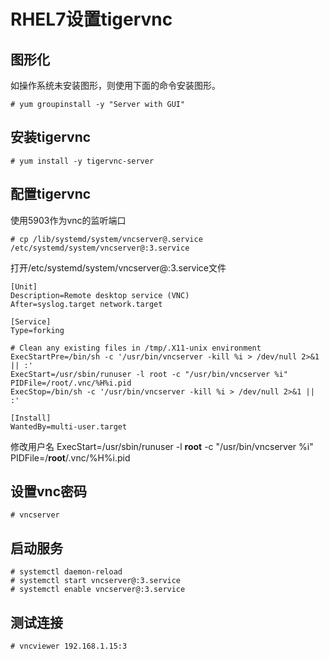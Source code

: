 # RHEL7设置tigervnc

## 图形化
如操作系统未安装图形，则使用下面的命令安装图形。

    # yum groupinstall -y "Server with GUI"

## 安装tigervnc

    # yum install -y tigervnc-server

## 配置tigervnc

使用5903作为vnc的监听端口

    # cp /lib/systemd/system/vncserver@.service /etc/systemd/system/vncserver@:3.service
打开/etc/systemd/system/vncserver@:3.service文件

    [Unit]
    Description=Remote desktop service (VNC)
    After=syslog.target network.target
    
    [Service]
    Type=forking
    
    # Clean any existing files in /tmp/.X11-unix environment
    ExecStartPre=/bin/sh -c '/usr/bin/vncserver -kill %i > /dev/null 2>&1 || :'
    ExecStart=/usr/sbin/runuser -l root -c "/usr/bin/vncserver %i"
    PIDFile=/root/.vnc/%H%i.pid
    ExecStop=/bin/sh -c '/usr/bin/vncserver -kill %i > /dev/null 2>&1 || :'
    
    [Install]
    WantedBy=multi-user.target
修改用户名
ExecStart=/usr/sbin/runuser -l **root** -c "/usr/bin/vncserver %i"
PIDFile=/**root**/.vnc/%H%i.pid
## 设置vnc密码
    # vncserver
## 启动服务
    # systemctl daemon-reload
    # systemctl start vncserver@:3.service
    # systemctl enable vncserver@:3.service
## 测试连接
    # vncviewer 192.168.1.15:3
<!--stackedit_data:
eyJoaXN0b3J5IjpbMjA1ODY1MjYwMl19
-->